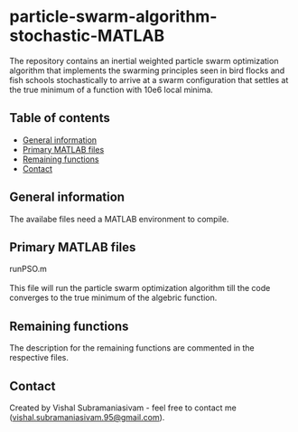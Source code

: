 # particle-swarm-algorithm-stochastic-MATLAB
The repository contains an inertial weighted particle swarm optimization algorithm that implements the swarming principles seen in bird flocks and fish schools stochastically to arrive at a swarm configuration that settles at the true minimum of a function with 10e6 local minima.

## Table of contents
* [General information](#General-information)
* [Primary MATLAB files](#Main-MATLAB-file) 
* [Remaining functions](#Remaining-functions) 
* [Contact](#Contact)

## General information
The availabe files need a MATLAB environment to compile.

## Primary MATLAB files
runPSO.m<br /><br />
This file will run the particle swarm optimization algorithm till the code converges to the true minimum of the algebric function.

## Remaining functions
The description for the remaining functions are commented in the respective files.

## Contact
Created by Vishal Subramaniasivam - feel free to contact me (vishal.subramaniasivam.95@gmail.com).
